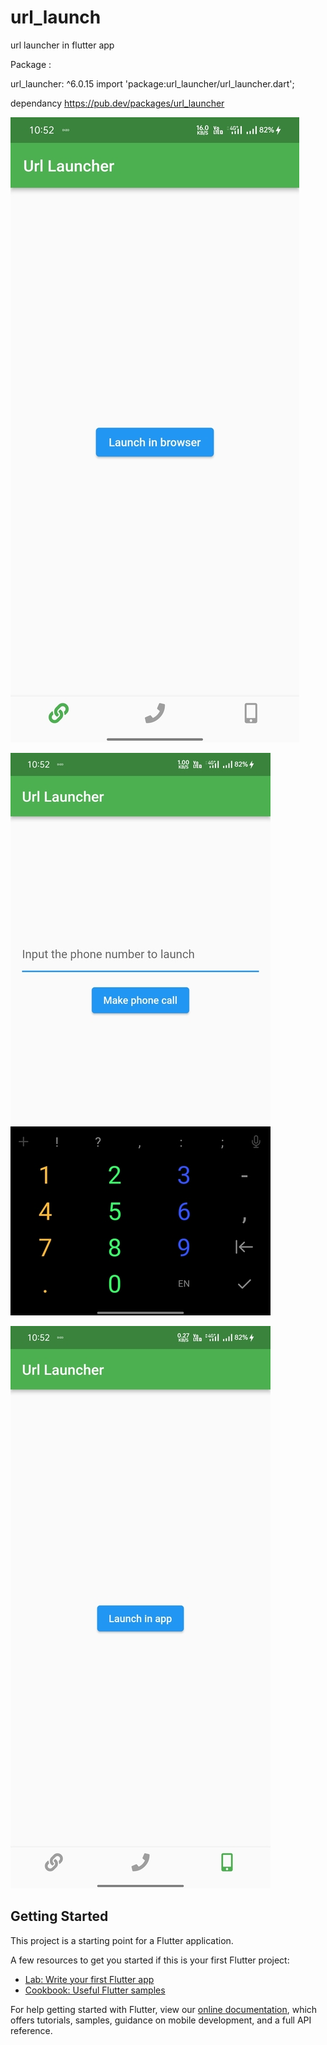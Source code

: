 # url_launch

url launcher in flutter app



Package :

url_launcher: ^6.0.15
import 'package:url_launcher/url_launcher.dart';


dependancy
https://pub.dev/packages/url_launcher


![CHEESE!](screenshot/browser1.jpg)


![CHEESE!](screenshot/phone1.jpg)


![CHEESE!](screenshot/insideapp1.jpg)

## Getting Started

This project is a starting point for a Flutter application.

A few resources to get you started if this is your first Flutter project:

- [Lab: Write your first Flutter app](https://flutter.dev/docs/get-started/codelab)
- [Cookbook: Useful Flutter samples](https://flutter.dev/docs/cookbook)

For help getting started with Flutter, view our
[online documentation](https://flutter.dev/docs), which offers tutorials,
samples, guidance on mobile development, and a full API reference.
